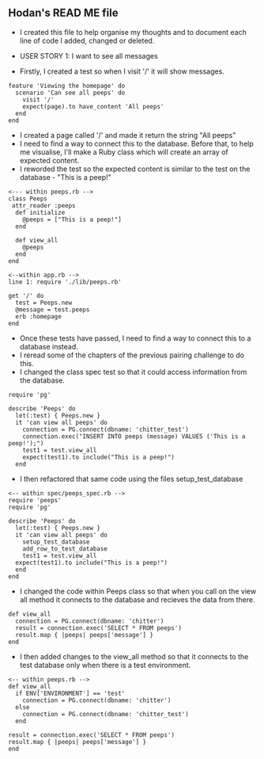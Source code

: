## Hodan's READ ME file

* I created this file to help organise my thoughts and to document each line of code I added, changed or deleted.

* USER STORY 1: I want to see all messages
* Firstly, I created a test so when I visit '/' it will show messages.
```
feature 'Viewing the homepage' do
  scenario 'Can see all peeps' do
    visit '/'
    expect(page).to have_content 'All peeps'
  end
end

```
* I created a page called '/' and made it return the string "All peeps"
* I need to find a way to connect this to the database. Before that, to help me visualise, I'll make a Ruby class which will create an array of expected content.
* I reworded the test so the expected content is similar to the test on the database - "This is a peep!"
```
<--- within peeps.rb -->
class Peeps
 attr_reader :peeps
  def initialize
    @peeps = ["This is a peep!"]
  end

  def view_all
    @peeps
  end
end
```
```
<--within app.rb -->
line 1: require './lib/peeps.rb'

get '/' do
  test = Peeps.new
  @message = test.peeps
  erb :homepage
end
```
* Once these tests have passed, I need to find a way to connect this to a database instead.
* I reread some of the chapters of the previous pairing challenge to do this.
* I changed the class spec test so that it could access information from the database.
```
require 'pg'

describe 'Peeps' do
  let(:test) { Peeps.new }
  it 'can view all peeps' do
    connection = PG.connect(dbname: 'chitter_test')
    connection.exec("INSERT INTO peeps (message) VALUES ('This is a peep!');")
    test1 = test.view_all
    expect(test1).to include("This is a peep!")
  end

```
* I then refactored that same code using the files setup_test_database
```
<-- within spec/peeps_spec.rb -->
require 'peeps'
require 'pg'

describe 'Peeps' do
  let(:test) { Peeps.new }
  it 'can view all peeps' do
    setup_test_database
    add_row_to_test_database
    test1 = test.view_all
  expect(test1).to include("This is a peep!")
  end
end

```
* I changed the code within Peeps class so that when you call on the view all method it connects to the database and recieves the data from there.

```
def view_all
  connection = PG.connect(dbname: 'chitter')
  result = connection.exec('SELECT * FROM peeps')
  result.map { |peeps| peeps['message'] }
end
```
*  I then added changes to the view_all method so that it connects to the test database only when there is a test environment.
```
<-- within peeps.rb -->
def view_all
  if ENV['ENVIRONMENT'] == 'test'
    connection = PG.connect(dbname: 'chitter')
  else
    connection = PG.connect(dbname: 'chitter_test')
  end

result = connection.exec('SELECT * FROM peeps')
result.map { |peeps| peeps['message'] }
end
```
